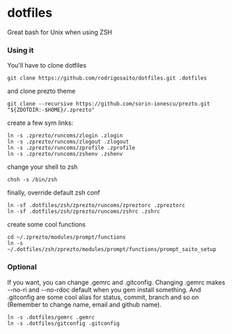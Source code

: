 dotfiles
========

Great bash for Unix when using ZSH

### Using it

You'll have to clone dotfiles

```
git clone https://github.com/rodrigosaito/dotfiles.git .dotfiles
```

and clone prezto theme

```
git clone --recursive https://github.com/sorin-ionescu/prezto.git "${ZDOTDIR:-$HOME}/.zprezto"
```

create a few sym links: 

```
ln -s .zprezto/runcoms/zlogin .zlogin
ln -s .zprezto/runcoms/zlogout .zlogout
ln -s .zprezto/runcoms/zprofile .zprofile
ln -s .zprezto/runcoms/zshenv .zshenv
```

change your shell to zsh

```
chsh -s /bin/zsh
```

finally, override default zsh conf

```
ln -sf .dotfiles/zsh/zprezto/runcoms/zpreztorc .zpreztorc
ln -sf .dotfiles/zsh/zprezto/runcoms/zshrc .zshrc
```

create some cool functions

```
cd ~/.zprezto/modules/prompt/functions
ln -s ~/.dotfiles/zsh/zprezto/modules/prompt/functions/prompt_saito_setup
```

### Optional

If you want, you can change .gemrc and .gitconfig. Changing .gemrc makes --no-ri and --no-rdoc default when you gem install something. And .gitconfig are some cool alias for status, commit, branch and so on (Remember to change name, email and github name).

```
ln -s .dotfiles/gemrc .gemrc
ln -s .dotfiles/gitconfig .gitconfig
```
